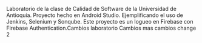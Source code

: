 Laboratorio de la clase de Calidad de Software de la Universidad de Antioquia.
Proyecto hecho en Android Studio. Ejemplificando el uso de Jenkins, Selenium y Sonqube.
Este proyecto es un logueo en Firebase con Firebase Authentication.Cambios laboratorio Cambios mas cambios
change 2